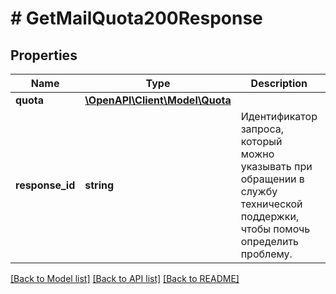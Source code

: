 # # GetMailQuota200Response

## Properties

Name | Type | Description | Notes
------------ | ------------- | ------------- | -------------
**quota** | [**\OpenAPI\Client\Model\Quota**](Quota.md) |  |
**response_id** | **string** | Идентификатор запроса, который можно указывать при обращении в службу технической поддержки, чтобы помочь определить проблему. |

[[Back to Model list]](../../README.md#models) [[Back to API list]](../../README.md#endpoints) [[Back to README]](../../README.md)
